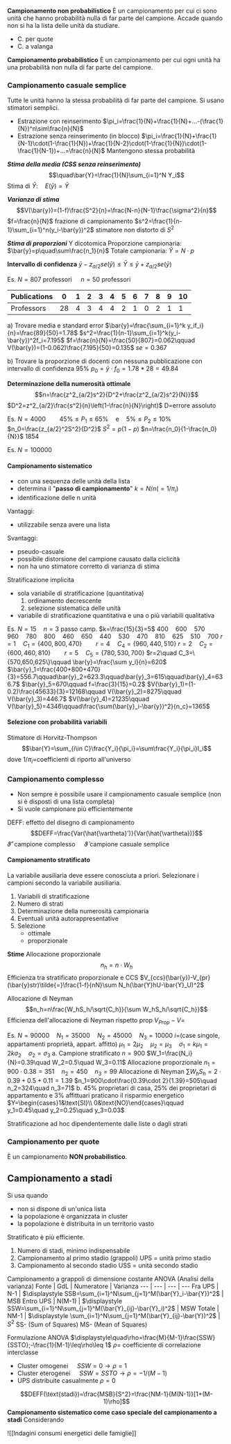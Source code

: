 **Campionamento non probabilistico**
È un campionamento per cui ci sono unità che hanno probabilità nulla di far parte del campione. Accade quando non si ha la lista delle unità da studiare. 
- C. per quote
- C. a valanga

**Campionamento probabilistico**
È un campionamento per cui ogni unità ha una probabilità non nulla di far parte del campione.

### Campionamento casuale semplice
Tutte le unità hanno la stessa probabilità di far parte del campione.
Si usano stimatori semplici.

- Estrazione con reinserimento
$\pi_i=\frac{1}{N}+\frac{1}{N}+...-(\frac{1}{N})^n\sim\frac{n}{N}$
- Estrazione senza reinserimento (in blocco) 
$\pi_i=\frac{1}{N}+\frac{1}{N-1}\cdot(1-\frac{1}{N})+\frac{1}{N-2}\cdot(1-\frac{1}{N})\cdot(1-\frac{1}{N-1})+...=\frac{n}{N}$
Mantengono stessa probabilità

**_Stima della media (CSS senza reinserimento)_**
$$\quad\bar{Y}=\frac{1}{N}\sum_{i=1}^N Y_i$$Stima di $\bar{Y}:\quad E(\bar{y})=\bar{Y}$

**_Varianza di stima_**
$$V(\bar{y})=(1-f)\frac{S^2}{n}=\frac{N-n}{N-1}\frac{\sigma^2}{n}$$
$f=\frac{n}{N}$ frazione di campionamento
$s^2=\frac{1}{n-1}\sum_{i=1}^n(y_i-\bar{y})^2$ stimatore non distorto di $S^2$

**_Stima di proporzioni_**
Y dicotomica
Proporzione campionaria:  $\bar{y}=p\quad\sum\frac{n_1}{n}$
Totale campionaria:  $\hat{Y}=N\cdot p$ 

**Intervallo di confidenza**
$\bar{y}-z_{a/2}se(\bar{y})\leq\bar{Y}\leq\bar{y}+z_{a/2}se(\bar{y})$

Es. $N=807$ professori $\quad n=50$ professori

Publications|0 |1|2|3|4|5|6|7|8|9|10
------------|--|-|-|-|-|-|-|-|-|-|--
Professors  |28|4|3|4|4|2|1|0|2|1|1

a) Trovare media e standard error
$\bar{y}=\frac{\sum_{i=1}^k y_if_i}{n}=\frac{89}{50}=1.78$
$s^2=\frac{1}{n-1}\sum_{i=1}^k(y_i-\bar{y})^2f_i=7.195$
$f=\frac{n}{N}=\frac{50}{807}=0.062\qquad V(\bar{y})=(1-0.062)\frac{7.195}{50}=0.135$
$se=0.367$

b) Trovare la proporzione di docenti con nessuna pubblicazione con intervallo di confidenza 95%
$p_0=\bar{y}\cdot f_0=1.78*28=49.84$


**Determinazione della numerosità ottimale**
$$n=\frac{z^2_{a/2}s^2}{D^2+\frac{z^2_{a/2}s^2}{N}}$$
$D^2=z^2_{a/2}\frac{s^2}{n}\left(1-\frac{n}{N}\right)$  D=errore assoluto

Es. $N=4000\qquad 45\%\leq P_1\leq 65\%\quad\text{e}\quad 5\%\leq P_2\leq 10\%$
$n_0=\frac{z_{a/2}^2S^2}{D^2}$
$S^2=p(1-p)$
$n=\frac{n_0}{1-\frac{n_0}{N}}$
1854

Es. $N=100000$

#### Campionamento sistematico
- con una sequenza delle unità della lista
- determina il "**passo di campionamento**" $k=N/n(=1/\pi_i)$
- identificazione delle n unità

Vantaggi:
- utilizzabile senza avere una lista

Svantaggi:
- pseudo-casuale
- possibile distorsione del campione causato dalla ciclicità
- non ha uno stimatore corretto di varianza di stima

Stratificazione implicita
- sola variabile di stratificazione (quantitativa)
	1. ordinamento decrescente
	2. selezione sistematica delle unità
- variabile di stratificazione quantitativa e una o più variabili qualitativa

Es. $N=15\quad n=3$
passo camp. $k=\frac{15}{3}=5$
$400\quad 600\quad 570\quad 960\quad 780\quad 800\quad 460\quad 650\quad 440\quad 530\quad 470\quad 810\quad 625\quad 510\quad 700$
$r=1\quad C_1=\{400,800,470\}\qquad r=4\quad C_4=\{960,440,510\}$
$r=2\quad C_2=\{600,460,810\}\qquad r=5\quad C_5=\{780,530,700\}$
$r=2\quad C_3=\{570,650,625\}\qquad \bar{y}=\frac{\sum y_i}{n}=620$
$\bar{y}_1=\frac{400+800+470}{3}=556.7\qquad\bar{y}_2=623.3\qquad\bar{y}_3=615\qquad\bar{y}_4=636.7$
$\bar{y}_5=670\qquad f=\frac{3}{15}=0.2$
$V(\bar{y}_1)=(1-0.2)\frac{45633}{3}=12168\qquad V(\bar{y}_2)=8275\qquad V(\bar{y}_3)=446.7$
$V(\bar{y}_4)=21235\qquad V(\bar{y}_5)=4346\qquad\frac{\sum(\bar{y}_i-\bar{y})^2}{n_c}=1365$

#### Selezione con probabilità variabili
Stimatore di Horvitz-Thompson $$\bar{Y}=\sum_{i\in C}\frac{Y_i}{\pi_i}=\sum\frac{Y_i}{\pi_i}I_i$$ dove $1/\pi_i=$coefficienti di riporto all'universo

### Campionamento complesso
- Non sempre è possibile usare il campionamento casuale semplice (non si è disposti di una lista completa)
- Si vuole campionare più efficientemente 

DEFF: effetto del disegno di campionamento
$$DEFF=\frac{Var(\hat{\vartheta}')}{Var(\hat{\vartheta})}$$
$\hat{\vartheta}'$ campione complesso $\quad\hat{\vartheta}$ campione casuale semplice

#### Campionamento stratificato
La variabile ausiliaria deve essere conosciuta a priori.
Selezionare i campioni secondo la variabile ausiliaria.

1) Variabili di stratificazione
2) Numero di strati
3) Determinazione della numerosità campionaria
4) Eventuali unità autorappresentative
5) Selezione
	- ottimale
	- proporzionale

**Stime**
Allocazione proporzionale
$$n_h=n\cdot W_h$$
Efficienza tra stratificato proporzionale e CCS
$V_{ccs}(\bar{y})-V_{pr}(\bar{y}str)\tilde{=}\frac{1-f}{nN}\sum N_h(\bar{Y}hU-\bar{Y}_U)^2$

Allocazione di Neyman $$n_h=n\frac{W_hS_h/\sqrt{C_h}}{\sum W_hS_h/\sqrt{C_h}}$$
Efficienza dell'allocazione di Neyman rispetto prop
$V_{Prop}-V_{}=$

Es. $N=90000\quad N_1=35000\quad N_2=45000\quad N_3=10000$
$i=$(case singole, appartamenti proprietà, appart. affitto)
$\mu_1=2\mu_2\quad \mu_2=\mu_3\quad \sigma_1=k\mu_1=2k\sigma_2\quad \sigma_2=\sigma_3$
a. Campione stratificato $n=900$
	$W_1=\frac{N_i}{N}=0.39\quad W_2=0.5\quad W_3=0.11$
	Allocazione proporzionale
	$n_1=900\cdot 0.38=351\quad n_2=450\quad n_3=99$
	Allocazione di Neyman
	$\sum W_hS_h=2\cdot0.39+0.5+0.11=1.39$
	$n_1=900\cdot\frac{0.39\cdot 2}{1.39}=505\quad n_2=324\quad n_3=71$
b. 45% proprietari di casa, 25% dei proprietari di appartamento e 3% affittuari praticano il risparmio energetico
	$Y=\begin{cases}1&\text{SI}\\ 0&\text{NO}\end{cases}\qquad y_1=0.45\quad y_2=0.25\quad y_3=0.03$

Stratificazione ad hoc dipendentemente dalle liste o dagli strati

### Campionamento per quote
È un campionamento **NON probabilistico**.


## Campionamento a stadi
Si usa quando
- non si dispone di un'unica lista
- la popolazione è organizzata in cluster
- la popolazione è distribuita in un territorio vasto

Stratificato è più efficiente.

1) Numero di stadi, minimo indispensabile
2) Campionamento al primo stadio (grappoli)
	UPS = unità primo stadio
3) Campionamento al secondo stadio
	USS = unità secondo stadio

Campionamento a grappoli di dimensione costante
ANOVA (Analisi della varianza)
Fonte | GdL | Numeratore | Varianza
--- | --- | --- | --- 
Fra UPS | N-1 | $\displaystyle SSB=\sum_{i=1}^N\sum_{j=1}^M(\bar{Y}_i-\bar{Y})^2$ | MSB
Entro UPS | N(M-1) | $\displaystyle SSW=\sum_{i=1}^N\sum_{j=1}^M(\bar{Y}_{ij}-\bar{Y}_i)^2$ | MSW
Totale | NM-1 | $\displaystyle \sum_{i=1}^N\sum_{j=1}^M(\bar{Y}_{ij}-\bar{Y})^2$ | $S^2$
SS- (Sum of Squares)
MS- (Mean of Squares)

Formulazione ANOVA $\displaystyle\quad\rho=\frac{M}{M-1}\frac{SSW}{SSTO};-\frac{1}{M-1}\leq\rho\leq 1$
$\rho=$ coefficiente di correlazione interclasse

- Cluster omogenei $\quad SSW=0\rightarrow\rho=1$
- Cluster eterogenei $\quad SSW=SSTO\rightarrow\rho=-1/(M-1)$
- UPS distribuite casualmente $\rho=0$

$$DEFF(\text{stadi})=\frac{MSB}{S^2}=\frac{NM-1}{M(N-1)}[1+(M-1)\rho]$$
**Campionamento sistematico come caso speciale del campionamento a stadi**
Considerando 




![[Indagini consumi energetici delle famiglie]]


